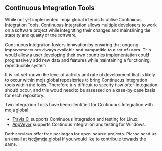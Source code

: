 ## Continuous Integration Tools

While not yet implemented, moja global intends to utilise Continuous Integration Tools. Continuous Integration allows multiple developers to work on a software project while integrating their changes and maintaining the stability and quality of the software. 

Continuous Integration fosters innovation by ensuring that ongoing improvements are always available and compatible to a set of users. This would allow a user developing their own countries implementation could progressively add new data and features while maintaining a functioning, reproducible system

It is not yet known the level of activity and rate of development that is likely to occur within moja global repositories to bring Continuous Integration tools within the folds. Therefore it is difficult to specify how often integration should occur, and this would need to be assessed on a case-by-case basis for each repository.

Two Integration Tools have been identified for Continuous Integration with moja global:

-   [Travis CI](https://travis-ci.org/) supports Continuous Integration and testing for Linux.
-   [AppVeyor](https://www.appveyor.com/) supports Continous Integration and testing for Windows. 

Both services offer free packages for open-source projects. Please send us an email at  [tsc@moja.global](mailto:tsc@moja.global) if you would like to contribute towards the same.